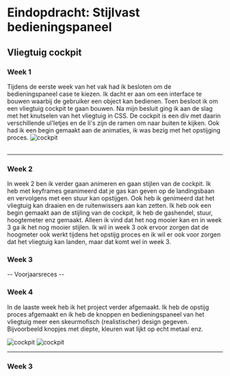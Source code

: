 # Eindopdracht: Stijlvast bedieningspaneel 
## Vliegtuig cockpit

### Week 1
Tijdens de eerste week van het vak had ik besloten om de bedieningspaneel case te kiezen. Ik dacht er aan om een interface te bouwen waarbij de gebruiker een object kan bedienen. Toen besloot ik om een vliegtuig cockpit te gaan bouwen. Na mijn besluit ging ik aan de slag met het knutselen van het vliegtuig in CSS. De cockpit is een div met daarin verschillende ul'letjes en de li's zijn de ramen om naar buiten te kijken. Ook had ik een begin gemaakt aan de animaties, ik was bezig met het opstijging proces.
<img src="https://i.ibb.co/tBbGCqL/Schermafbeelding-2022-02-18-om-12-02-17.png" alt="cockpit"/>
<br/><br/>
<hr/>


### Week 2
In week 2 ben ik verder gaan animeren en gaan stijlen van de cockpit. Ik heb met keyframes geanimeerd dat je gas kan geven op de landingsbaan en vervolgens met een stuur kan opstijgen. Ook heb ik genimeerd dat het vliegtuig kan draaien en de ruitenwissers aan kan zetten. Ik heb ook een begin gemaakt aan de stijling van de cockpit, ik heb de gashendel, stuur, hoogtemeter enz gemaakt. Alleen ik vind dat het nog mooier kan en in week 3 ga ik het nog mooier stijlen. Ik wil in week 3 ook  ervoor zorgen dat de hoogmeter ook werkt tijdens het opstijg proces en ik wil er ook voor zorgen dat het vliegtuig kan landen, maar dat komt wel in week 3.

### Week 3
-- Voorjaarsreces --

### Week 4
In de laaste week heb ik het project verder afgemaakt. Ik heb de opstijg proces afgemaakt en ik heb de knoppen en bedieningspaneel van het vliegtuig meer een skeurmofisch (realistischer) design gegeven. Bijvoorbeeld knopjes met diepte, kleuren wat lijkt op echt metaal enz.

<img src="https://i.ibb.co/Gsbby4M/Schermafbeelding-2022-02-18-om-12-07-00.png" alt="cockpit">
<img src="https://i.ibb.co/SJCv5kZ/Schermafbeelding-2022-02-18-om-12-07-13.png" alt="cockpit"
<br/><br/>
<hr/>

### Week 3
